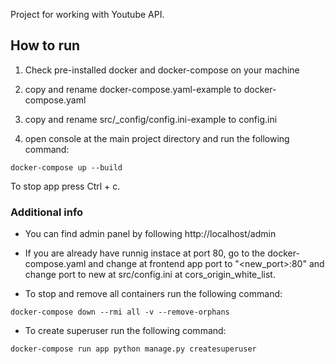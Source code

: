 Project for working with Youtube API.

## How to run

1. Check pre-installed docker and docker-compose on your machine

2. copy and rename docker-compose.yaml-example to docker-compose.yaml

3. copy and rename src/_config/config.ini-example to config.ini

3. open console at the main project directory and run the following command:

```
docker-compose up --build
```

To stop app press Ctrl + c.

### Additional info

- You can find admin panel by following http://localhost/admin

- If you are already have runnig instace at port 80, go to the docker-compose.yaml and change at frontend app port to "<new_port>:80" and change port to new at src/config.ini at cors_origin_white_list.

- To stop and remove all containers run the following command: 

```
docker-compose down --rmi all -v --remove-orphans
```

- To create superuser run the following command:

```
docker-compose run app python manage.py createsuperuser
```
